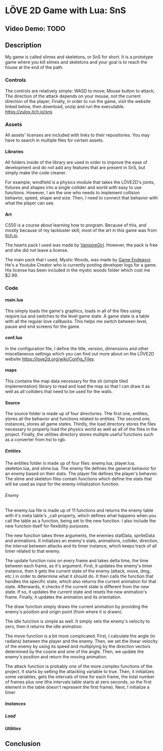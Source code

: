 # LÖVE 2D Game with Lua: SnS

## Video Demo:  TODO

## Description

My game is called slimes and skeletons, or SnS for short. It is a prototype game where you kill slimes and skeletons and your goal is to reach the house at the end of the path.

### Controls

The controls are relatively simple:
WASD to move;
Mouse button to attack;
The direction of the attack depends on your mouse, not the current direction of the player;
Finally, in order to run the game, visit the website linked below, then download, unzip and run the executable.
<https://zulox.itch.io/sns>

### Assets

All assets' licenses are included with links to their repositories. You may have to search in multiple files for certain assets.

#### Libraries

All folders inside of the library are used in order to improve the ease of development and do not add any features that are present in SnS, but simply make the code cleaner.

For example, windfield is a physics module that takes the LÖVE2D's joints, fixtures and shapes into a single collider and world with easy to use functions. However, I am the one who needs to implement collision behavior, speed, shape and size. Then, I need to connect that behavior with what the player can see.

#### Art

CS50 is a course about learning how to program. Because of this, and mostly because of my lackluster skill, most of the art in this game was from [itch.io](https://itch.io/).

The hearts pack I used was made by [VampireGirl](https://itch.io/profile/fliflifly). However, the pack is free and she did not leave a license.

The main pack that I used, Mystic Woods, was made by [Game Endeavor]((https://game-endeavor.itch.io/)). He's a Youtube Creator who is currently posting developer logs for a game. His license has been included in the mystic woods folder which cost me $2.99.

### Code

#### main.lua

This simply loads the game's graphics, loads in all of the files using require.lua and switches to the level game state. A game state is a table with all the regular love callbacks. This helps me switch between level, pause and end screens for the game.

#### conf.lua

In the configuration file, I define the title, version, dimensions and other miscellaneous settings which you can find out more about on the LÖVE2D website <https://love2d.org/wiki/Config_Files>.

#### maps

This contains the map data necessary for the sti (simple tiled implementation) library to read and load the map so that I can draw it as well as all colliders that need to be used for the walls.

#### Source

The source folder is made up of four directories. THe first one, entities, stores all the behavior and functions related to entities. The second one, instances, stores all game states. Thirdly, the load directory stores the files necessary to properly load the physics world as well as all of the files in the project. Finally, the utilities directory stores multiple useful functions such as a converter from hsl to rgb.

##### Entities

The entities folder is made up of four files: enemy.lua, player.lua, skeleton.lua, and slime.lua. The enemy file defines the general behavior for an enemy based on their stats. The player file defines the player's behavior. The slime and skeleton files contain functions which define the stats that will be used as input for the enemy initialization function.

###### Enemy

The enemy.lua file is made up of 11 functions and returns the enemy table with it's meta table's _call property, which defines what happens when you call the table as a function, being set to the new function. I also include the new function itself for flexibility purposes.

The new function takes three arguments, the enemies statData, spriteData and animations. It initializes an enemy's stats, animations, collider, direction, the interval between attacks and its timer instance, which keeps track of all timer related to that enemy.

The update function runs on every frame and takes delta time, the time between each frame, as it's argument. First, it updates the enemy's timer instance, then it gets the current state of the enemy (attack, move, dmg, etc.) in order to determine what it should do. It then calls the function that handles the specific state, which also returns the current animation for that state. Afterwards, it checks if the current state is different from the new state. If so, it updates the current state and resets the new animation's frame. Finally, it updates the animation and its orientation.

The draw function simply draws the current animation by providing the enemy's position and origin point (from where it is drawn).

The idle function is simple as well. It simply sets the enemy's velocity to zero, then it returns the idle animation.

The move function is a bit more complicated. First, I calculate the angle (in radians) between the player and the enemy. Then, we set the linear velocity of the enemy by using its speed and multiplying by the direction vectors determined by the cosine and sine of the angle. Then, we update the enemy's position and return the moving animation.

The attack function is probably one of the more complex functions of the project. It starts by setting the attacking variable to true. Then, it initializes some variables, gets the intervals of time for each frame, the total number of frames plus one (the intervals table starts at zero seconds, so the first element in the table doesn't represent the first frame). Next, I initialize a timer

##### Instances

##### Load

##### Utilities

## Conclusion
